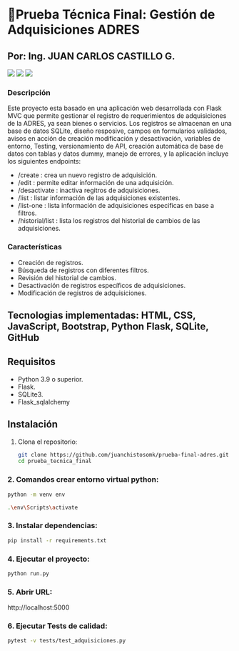 # 📝Prueba Técnica Final: Gestión de Adquisiciones ADRES

## Por: Ing. JUAN CARLOS CASTILLO G.

<a href="https://freeimage.host/i/3z3afwJ" target="_blank"><img src="https://iili.io/3z3afwJ.md.png" border="0"></a>
<a href="https://freeimage.host/i/3zqda3l" target="_blank"><img src="https://iili.io/3zqda3l.md.png" border="0"></a>
<a href="https://freeimage.host/i/3zfJh8P" target="_blank"><img src="https://iili.io/3zfJh8P.md.png" border="0"></a>

### Descripción

Este proyecto esta basado en una aplicación web desarrollada con Flask MVC que permite gestionar el registro de requerimientos de adquisiciones de la ADRES, ya sean bienes o servicios. Los registros se almacenan en una base de datos SQLite, diseño resposive, campos en formularios validados, avisos en acción de creación modificación y desactivación, variables de entorno, Testing, versionamiento de API, creación automática de base de datos con tablas y datos dummy, manejo de errores, y la aplicación incluye los siguientes endpoints:

- /create : crea un nuevo registro de adquisición.
- /edit : permite editar información de una adquisición.
- /desactivate : inactiva regitros de adquisiciones.
- /list : listar información de las adquisiciones existentes.
- /list-one : lista información de adquisiciones especificas en base a filtros.
- /historial/list : lista los registros del historial de cambios de las adquisiciones.

### Características

- Creación de registros.
- Búsqueda de registros con diferentes filtros.
- Revisión del historial de cambios.
- Desactivación de registros específicos de adquisiciones.
- Modificación de registros de adquisiciones.

## Tecnologias implementadas: HTML, CSS, JavaScript, Bootstrap, Python Flask, SQLite, GitHub

## Requisitos

- Python 3.9 o superior.
- Flask.
- SQLite3.
- Flask_sqlalchemy

## Instalación

1. Clona el repositorio:

   ```bash
   git clone https://github.com/juanchistosomk/prueba-final-adres.git
   cd prueba_tecnica_final
   ```

### 2. Comandos crear entorno virtual python:

```bash
python -m venv env
```

```bash
.\env\Scripts\activate
```

### 3. Instalar dependencias:

```bash
pip install -r requirements.txt
```

### 4. Ejecutar el proyecto:

```bash
python run.py
```

### 5. Abrir URL:

http://localhost:5000

### 6. Ejecutar Tests de calidad:

```bash
pytest -v tests/test_adquisiciones.py
```
